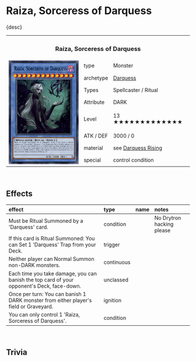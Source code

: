 # Raiza, Sorceress of Darquess

{desc}


<table>
  <tr>
    <th colspan="3"> <h3> Raiza, Sorceress of Darquess </h3> </th>
  </tr>
  <tr>
    <td rowspan="9"> <img src="../../../../.assets/cards/ritual/Raiza.png" width="320px"> </td>
  </tr>
  <tr>
    <td> type </td>
    <td> Monster </td>
  </tr>
  <tr>
    <td> archetype </td>
    <td> <a href="../../archetypes/Darquess.md">Darquess</a> </td>
  </tr>
  <tr>
    <td> Types </td>
    <td> Spellcaster / Ritual </td>
  </tr>
  <tr>
    <td> Attribute </td>
    <td> DARK </td>
  </tr>
  <tr>
    <td> Level </td>
    <td> 13 ★★★★★★★★★★★★★ </td>
  </tr>
  <tr>
    <td> ATK / DEF </td>
    <td> 3000 / 0 </td>
  </tr>
  <tr>
    <td> material </td>
    <td> see <a href="../../spells/Darquess Rising.md">Darquess Rising</a> </td>
  </tr>
  <tr>
    <td> special </td>
    <td> control condition </td>
  </tr>
</table>


<br>


## Effects

| effect | type | name | notes |
| :----- | :--- | :--- | :---- |
| Must be Ritual Summoned by a 'Darquess' card. | condition | | No Drytron hacking please |
| If this card is Ritual Summoned: You can Set 1 'Darquess' Trap from your Deck. | trigger | | |
| Neither player can Normal Summon non-DARK monsters. | continuous | | |
| Each time you take damage, you can banish the top card of your opponent's Deck, face-down. | unclassed | | |
| Once per turn: You can banish 1 DARK monster from either player's field or Graveyard. | ignition | | |
| You can only control 1 'Raiza, Sorceress of Darquess'. | condition | | |


<br>


## Trivia
